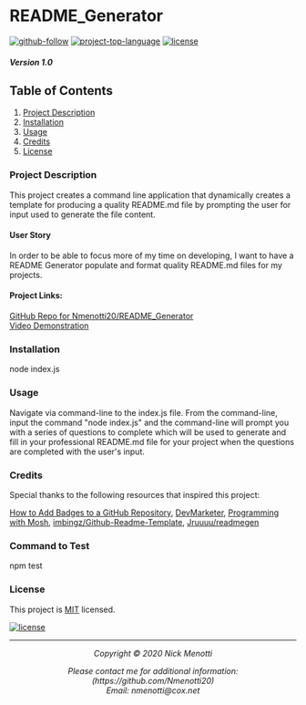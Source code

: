 # README_Generator  

[![github-follow](https://img.shields.io/github/followers/imbingz?label=Follow&logoColor=purple&style=social)](https://github.com/Nmenotti20)
[![project-top-language](https://img.shields.io/github/languages/top/imbingz/Github-Readme-Template?color=yellow)](https://github.com/Nmenotti20/README_Generator)
[![license](https://img.shields.io/badge/License-MIT-brightgreen.svg)](https://choosealicense.com/licenses/mit/)
  
##### Version 1.0
  
## Table of Contents

1. [Project Description](#Description)
2. [Installation](#Installation)
3. [Usage](#Usage)
4. [Credits](#Credits)
5. [License](#License)

### Project Description
  
This project creates a command line application that dynamically creates a template for producing a quality README.md file by prompting the user for input used to generate the file content.

#### User Story
  
In order to be able to focus more of my time on developing, I want to have a README Generator populate and format quality README.md files for my projects.

#### Project Links:

[GitHub Repo for Nmenotti20/README_Generator](https://github.com/Nmenotti20/README_Generator.git)<br>
[Video Demonstration](https://)

### Installation
  
node index.js
### Usage

Navigate via command-line to the index.js file. From the command-line, input the command "node index.js" and the command-line will prompt you with a series of questions to complete which will be used to generate and fill in your professional README.md file for your project when the questions are completed with the user's input.

### Credits

Special thanks to the following resources that inspired this project:

[How to Add Badges to a GitHub Repository](https://medium.com/better-programming/add-badges-to-a-github-repository-716d2988dc6a), [DevMarketer](https://youtu.be/0WfDe51pUU0), [Programming with Mosh](https://youtu.be/PFmuCDHHpwk), [imbingz/Github-Readme-Template](https://github.com/imbingz/Github-Readme-Template), [Jruuuu/readmegen](https://github.com/Jruuuu/readmegen)

### Command to Test

npm test

### License

This project is [MIT](https://choosealicense.com/licenses/mit/) licensed.

[![license](https://img.shields.io/badge/License-MIT-brightgreen.svg)](https://choosealicense.com/licenses/mit/)

<hr>
<p align='center'><i>
Copyright © 2020 Nick Menotti<br> 

<p align='center'>
Please contact me for additional information:<br>
(https://github.com/Nmenotti20)<br>
Email: nmenotti@cox.net
</i></p>
